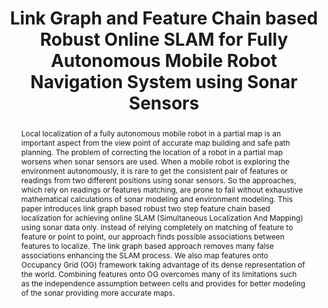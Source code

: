 ---
layout: project-page-new
title: "Link Graph and Feature Chain based Robust Online SLAM for Fully Autonomous Mobile Robot Navigation System using Sonar Sensors"
authors:
  - name: Amit Kumar Pandey
    sup: #
  - name: K. Madhava Krishna
    sup: #
affiliations:
  - name: IIIT Hyderabad, India
    link: https://robotics.iiit.ac.in
    sup: #
permalink: publications/2007/Pandey_Link-Graph
abstract: "Local localization of a fully autonomous mobile robot in a partial map is an important aspect from the view point of accurate map building and safe path planning. The problem of correcting the location of a robot in a partial map worsens when sonar sensors are used. When a mobile robot is exploring the environment autonomously, it is rare to get the consistent pair of features or readings from two different positions using sonar sensors. So the approaches, which rely on readings or features matching, are prone to fail without exhaustive mathematical calculations of sonar modeling and environment modeling. This paper introduces link graph based robust two step feature chain based localization for achieving online SLAM (Simultaneous Localization And Mapping) using sonar data only. Instead of relying completely on matching of feature to feature or point to point, our approach finds possible associations between features to localize. The link graph based
approach removes many false associations enhancing the SLAM process. We also map features onto Occupancy Grid (OG) framework taking advantage of its dense representation of the world. Combining features onto OG overcomes many of its limitations such as the independence assumption between
cells and provides for better modeling of the sonar providing more accurate maps. "
paper: https://robotics.iiit.ac.in/uploads/Main/Publications/2007_2.pdf
# iframe: https://www.youtube.com/embed/jhjskX4FQwA

---
